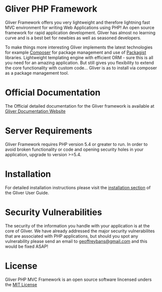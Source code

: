 # Gliver PHP Framework

Gliver Framework offers you very lightweight and therefore lightning fast MVC environment for writing Web Applications using PHP! An open source framework for rapid application development. Gliver has almost no learning curve and is a best bet for newbies as well as seasoned developers.

To make things more interesting Gliver implements the latest technologies for example <a href="https://getcomposer.org/">Composer</a> for package management and use of <a href="https://packagist.org/">Packagist</a> libraries. Lightweight templating engine with efficient ORM - sure this is all you need for an amazing application. But still gives you flexibility to extend the core functionality with custom code...
Gliver is as to install via composer as  a package management tool.

# Official Documentation

The Official detailed documentation for the Gliver framework is available at <a href="http://getgliver.com/">Gliver Documentation Website</a>


# Server Requirements

Gliver Framework requires PHP version 5.4 or greater to run. In order to avoid broken functionality or code and opening security holes in your application, upgrade to version >=5.4.


# Installation

For detailed installation instructions please visit the <a href="http://getgliver.com/home/installation">installation section</a>  of the Gliver User Guide.

# Security Vulnerabilities

The security of the information you handle with your application is at the core of Gliver. We have already addressed the major security vulnerabilites that are associated with PHP applications, but should you spot any vulnerability please send an email to geoffreybans@gmail.com and this would be fixed ASAP!

# License

Gliver PHP MVC Framework is an open source software lincensed unders the <a href="http://opensource.org/licenses/MIT">MIT License</a>
